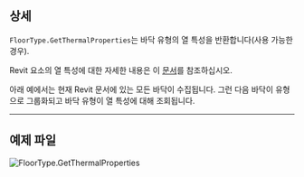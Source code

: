 ## 상세
`FloorType.GetThermalProperties`는 바닥 유형의 열 특성을 반환합니다(사용 가능한 경우).

Revit 요소의 열 특성에 대한 자세한 내용은 이 [문서](https://help.autodesk.com/view/RVT/2024/KOR/?guid=GUID-3C378374-D360-4207-A558-3500922A452E)를 참조하십시오.

아래 예에서는 현재 Revit 문서에 있는 모든 바닥이 수집됩니다. 그런 다음 바닥이 유형으로 그룹화되고 바닥 유형이 열 특성에 대해 조회됩니다.
___
## 예제 파일

![FloorType.GetThermalProperties](./Revit.Elements.FloorType.GetThermalProperties_img.jpg)
